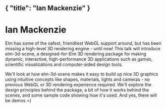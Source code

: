 {
    "title": "Ian Mackenzie"
}
---

# Ian Mackenzie

Elm has some of the safest, friendliest WebGL support around, but has been missing a high-level 3D rendering engine - until now! This talk will introduce elm-3d-scene, a designed-for-Elm 3D rendering package for making dynamic, interactive, high-performance 3D applications such as games, scientific visualizations and computer-aided design tools.

We'll look at how elm-3d-scene makes it easy to build up nice 3D graphics using intuitive concepts like shapes, materials, lights and cameras - no previous WebGL or 3D rendering experience required. We'll explore the design principles behind the package, a bit of how it works behind the scenes, and some sample code showing how it's used. And yes, there will be demos =)
